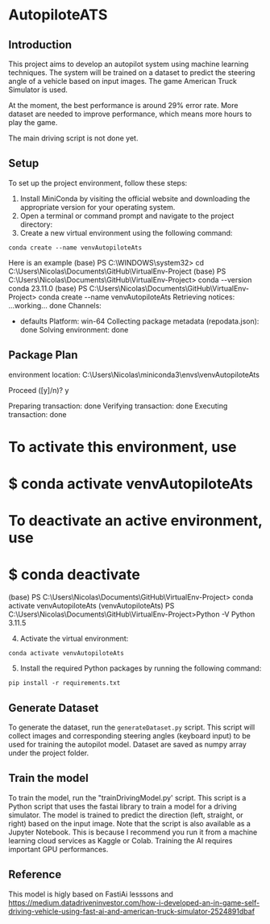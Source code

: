 # AutopiloteATS

## Introduction
This project aims to develop an autopilot system using machine learning techniques. The system will be trained on a dataset to predict the steering angle of a vehicle based on input images. The game American Truck Simulator is used.

At the moment, the best performance is around 29% error rate. More dataset are needed to improve performance, which means more hours to play the game.

The main driving script is not done yet. 

## Setup
To set up the project environment, follow these steps:

1. Install MiniConda by visiting the official website and downloading the appropriate version for your operating system.
2. Open a terminal or command prompt and navigate to the project directory:
3. Create a new virtual environment using the following command:
  ```
  conda create --name venvAutopiloteAts
  ```

  Here is an example
  (base) PS C:\WINDOWS\system32> cd C:\Users\Nicolas\Documents\GitHub\VirtualEnv-Project
(base) PS C:\Users\Nicolas\Documents\GitHub\VirtualEnv-Project> conda --version
conda 23.11.0
(base) PS C:\Users\Nicolas\Documents\GitHub\VirtualEnv-Project> conda create --name venvAutopiloteAts
Retrieving notices: ...working... done
Channels:
 - defaults
Platform: win-64
Collecting package metadata (repodata.json): done
Solving environment: done

## Package Plan ##

  environment location: C:\Users\Nicolas\miniconda3\envs\venvAutopiloteAts



Proceed ([y]/n)? y

Preparing transaction: done
Verifying transaction: done
Executing transaction: done
#
# To activate this environment, use
#
#     $ conda activate venvAutopiloteAts
#
# To deactivate an active environment, use
#
#     $ conda deactivate

(base) PS C:\Users\Nicolas\Documents\GitHub\VirtualEnv-Project> conda activate venvAutopiloteAts
(venvAutopiloteAts) PS C:\Users\Nicolas\Documents\GitHub\VirtualEnv-Project>Python -V
Python 3.11.5

4. Activate the virtual environment:
  ```
  conda activate venvAutopiloteAts
  ```
5. Install the required Python packages by running the following command:
  ```
  pip install -r requirements.txt
  ```

## Generate Dataset
To generate the dataset, run the `generateDataset.py` script. This script will collect images and corresponding steering angles (keyboard input) to be used for training the autopilot model. Dataset are saved as numpy array under the project folder.

## Train the model
To train the model, run the "trainDrivingModel.py' script. This script is a Python script that uses the fastai library to train a model for a driving simulator. The model is trained to predict the direction (left, straight, or right) based on the input image.
Note that the script is also available as a Jupyter Notebook. This is because I recommend you run it from a machine learning cloud services as Kaggle or Colab. Training the AI requires important GPU performances. 

## Reference
This model is higly based on FastiAi lesssons and https://medium.datadriveninvestor.com/how-i-developed-an-in-game-self-driving-vehicle-using-fast-ai-and-american-truck-simulator-2524891dbaf
